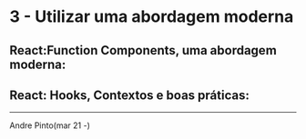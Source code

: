 # 3 - Utilizar uma abordagem moderna
## React:Function Components, uma abordagem moderna:

## React: Hooks, Contextos e boas práticas:

---
Andre Pinto(mar 21 -)